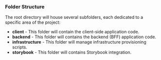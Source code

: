 ### Folder Structure

The root directory will house several subfolders, each dedicated to a specific area of the project:

* **client**  - This folder will contain the client-side application code.
* **backend** - This folder will contains the backend (BFF) application code.
* **infrastructure** - This folder will manage infrastructure provisioning scripts.
* **storybook** - This folder will contains Storybook integration.